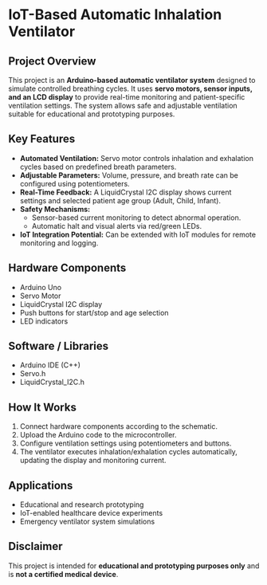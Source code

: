 # IoT-Based Automatic Inhalation Ventilator

## Project Overview
This project is an **Arduino-based automatic ventilator system** designed to simulate controlled breathing cycles. It uses **servo motors, sensor inputs, and an LCD display** to provide real-time monitoring and patient-specific ventilation settings. The system allows safe and adjustable ventilation suitable for educational and prototyping purposes.

## Key Features
- **Automated Ventilation:** Servo motor controls inhalation and exhalation cycles based on predefined breath parameters.
- **Adjustable Parameters:** Volume, pressure, and breath rate can be configured using potentiometers.
- **Real-Time Feedback:** A LiquidCrystal I2C display shows current settings and selected patient age group (Adult, Child, Infant).
- **Safety Mechanisms:**
  - Sensor-based current monitoring to detect abnormal operation.
  - Automatic halt and visual alerts via red/green LEDs.
- **IoT Integration Potential:** Can be extended with IoT modules for remote monitoring and logging.

## Hardware Components
- Arduino Uno
- Servo Motor
- LiquidCrystal I2C display
- Push buttons for start/stop and age selection
- LED indicators

## Software / Libraries
- Arduino IDE (C++)
- Servo.h
- LiquidCrystal_I2C.h

## How It Works
1. Connect hardware components according to the schematic.
2. Upload the Arduino code to the microcontroller.
3. Configure ventilation settings using potentiometers and buttons.
4. The ventilator executes inhalation/exhalation cycles automatically, updating the display and monitoring current.

## Applications
- Educational and research prototyping
- IoT-enabled healthcare device experiments
- Emergency ventilator system simulations

## Disclaimer
This project is intended for **educational and prototyping purposes only** and is **not a certified medical device**.
